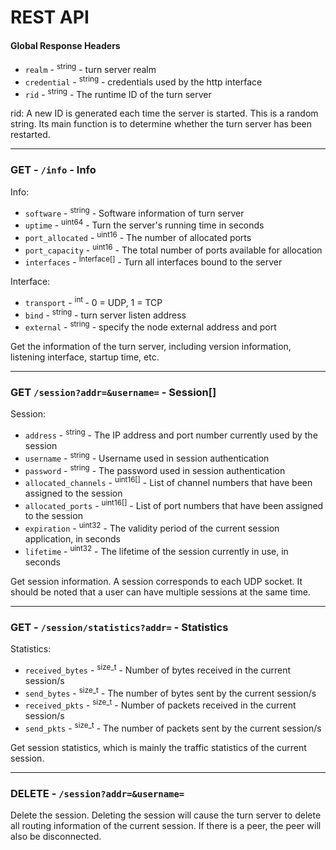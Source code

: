 # REST API

#### Global Response Headers

* `realm` - <sup>string</sup> - turn server realm
* `credential` - <sup>string</sup> - credentials used by the http interface
* `rid` - <sup>string</sup> - The runtime ID of the turn server

rid: A new ID is generated each time the server is started. This is a random string. Its main function is to determine whether the turn server has been restarted.

***

### GET - `/info` - Info

Info:

* `software` - <sup>string</sup> - Software information of turn server
* `uptime` - <sup>uint64</sup> - Turn the server's running time in seconds
* `port_allocated` - <sup>uint16</sup> - The number of allocated ports
* `port_capacity` - <sup>uint16</sup> - The total number of ports available for allocation
* `interfaces` - <sup>Interface[]</sup> - Turn all interfaces bound to the server

Interface:

* `transport` - <sup>int </sup> - 0 = UDP, 1 = TCP
* `bind` - <sup>string</sup> - turn server listen address
* `external` - <sup>string</sup> - specify the node external address and port

Get the information of the turn server, including version information, listening interface, startup time, etc.

***

### GET `/session?addr=&username=` - Session[]

Session:

* `address` - <sup>string</sup> - The IP address and port number currently used by the session
* `username` - <sup>string</sup> - Username used in session authentication
* `password` - <sup>string</sup> - The password used in session authentication
* `allocated_channels` - <sup>uint16[]</sup> - List of channel numbers that have been assigned to the session
* `allocated_ports` - <sup>uint16[]</sup> - List of port numbers that have been assigned to the session
* `expiration` - <sup>uint32</sup> - The validity period of the current session application, in seconds
* `lifetime` - <sup>uint32</sup> - The lifetime of the session currently in use, in seconds

Get session information. A session corresponds to each UDP socket. It should be noted that a user can have multiple sessions at the same time.

***

### GET - `/session/statistics?addr=` - Statistics

Statistics:

* `received_bytes` - <sup>size_t</sup> - Number of bytes received in the current session/s
* `send_bytes` - <sup>size_t</sup> - The number of bytes sent by the current session/s 
* `received_pkts` - <sup>size_t</sup> - Number of packets received in the current session/s
* `send_pkts` - <sup>size_t</sup> - The number of packets sent by the current session/s

Get session statistics, which is mainly the traffic statistics of the current session.

***

### DELETE - `/session?addr=&username=`

Delete the session. Deleting the session will cause the turn server to delete all routing information of the current session. If there is a peer, the peer will also be disconnected.
